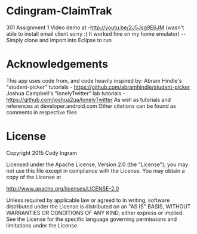 # Cdingram-ClaimTrak
301 Assignment 1
Video demo at -http://youtu.be/2J5Jsg9E6JM (wasn't able to install email client sorry :( It worked fine on my home emulator)
--Simply clone and import into Eclipse to run

# Acknowledgements
This app uses code from, and code heavily inspired by:
Abram Hindle's "student-picker" tutorials - https://github.com/abramhindle/student-picker
Joshua Campbell's "lonelyTwitter" lab tutorials - https://github.com/joshua2ua/lonelyTwitter
As well as tutorials and references at developer.android.com
Other citations can be found as comments in respective files

# License
Copyright 2015  Cody Ingram

Licensed under the Apache License, Version 2.0 (the "License"); you may not use this file except in compliance with the License. You may obtain a copy of the License at

http://www.apache.org/licenses/LICENSE-2.0

Unless required by applicable law or agreed to in writing, software
distributed under the License is distributed on an "AS IS" BASIS,
WITHOUT WARRANTIES OR CONDITIONS OF ANY KIND, either express or implied.
See the License for the specific language governing permissions and
limitations under the License.
